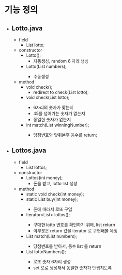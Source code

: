 # 기능 정의

<!-- - ## ConstructorStragy.java / interface
  - List<Integer> constructor();
- ## AutoNumber.java / extends ConstructorStragy
  - List<Integer> constructor(); -->

- ## Lotto.java
  - field
    - List<Integer> lotto;
  - constructor
    - Lotto();
      - 자동생성, random 6 자리 생성
    - Lotto(List<Integer> numbers);
      - 수동생성
  - method
    - void check();
      - redirect to check(List<Integer> lotto);
    - void check(List<Integer> lotto);
      - 6자리의 숫자가 맞는지
      - 45를 넘어가는 숫자가 없는지
      - 동일한 숫자가 없는지
      <!-- - List<Integer> lottoNumbers(AutoNumber autoNumber); -->
    - int match(List<Integer> winningNumber);
      - 당첨번호와 맞춰본후 등수를 return;
- ## Lottos.java
  - field
    - List<Lotto> lottos;
  - constructor
    - Lottos(int money);
      - 돈을 받고, lotto list 생성
  - method
    - static void check(int money);
    - static List<Lotto> buy(int money);
      - 돈에 따라서 로또 구입
    - Iterator<List<Integer>> lottos();
      - 구매한 lotto 번호를 확인하기 위해, list return
      - 이부분은 return 값을 iterator 로 구현해볼 예정
    - List<Integer> match(List<Integer> numbers);
      - 당첨번호를 받아서, 등수 list 를 return
    - List<Integer> lottoNumbers();
      - 로또 숫자 6자리 생성
      - set 으로 생성해서 동일한 숫자가 안겹치도록
